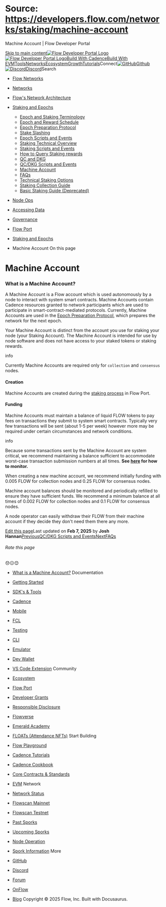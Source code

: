 # Source: https://developers.flow.com/networks/staking/machine-account




Machine Account | Flow Developer Portal





[Skip to main content](#__docusaurus_skipToContent_fallback)[![Flow Developer Portal Logo](/img/flow-docs-logo-dark.png)![Flow Developer Portal Logo](/img/flow-docs-logo-light.png)](/)[Build With Cadence](/build/flow)[Build With EVM](/evm/about)[Tools](/tools/flow-cli)[Networks](/networks/flow-networks)[Ecosystem](/ecosystem)[Growth](/growth)[Tutorials](/tutorials)Connect[![GitHub]()Github](https://github.com/onflow)[![Discord]()Discord](https://discord.gg/flow)Search

* [Flow Networks](/networks/flow-networks)
* [Networks](/networks)
* [Flow's Network Architecture](/networks/network-architecture)
* [Staking and Epochs](/networks/staking)
  + [Epoch and Staking Terminology](/networks/staking/epoch-terminology)
  + [Epoch and Reward Schedule](/networks/staking/schedule)
  + [Epoch Preparation Protocol](/networks/staking/epoch-preparation)
  + [Stake Slashing](/networks/staking/stake-slashing)
  + [Epoch Scripts and Events](/networks/staking/epoch-scripts-events)
  + [Staking Technical Overview](/networks/staking/technical-overview)
  + [Staking Scripts and Events](/networks/staking/staking-scripts-events)
  + [How to Query Staking rewards](/networks/staking/staking-rewards)
  + [QC and DKG](/networks/staking/qc-dkg)
  + [QC/DKG Scripts and Events](/networks/staking/qc-dkg-scripts-events)
  + [Machine Account](/networks/staking/machine-account)
  + [FAQs](/networks/staking/faq)
  + [Technical Staking Options](/networks/staking/staking-options)
  + [Staking Collection Guide](/networks/staking/staking-collection)
  + [Basic Staking Guide (Deprecated)](/networks/staking/staking-guide)
* [Node Ops](/networks/node-ops)
* [Accessing Data](/networks/access-onchain-data)
* [Governance](/networks/governance)
* [Flow Port](/networks/flow-port)


* [Staking and Epochs](/networks/staking)
* Machine Account
On this page
# Machine Account

### What is a Machine Account?[​](#what-is-a-machine-account "Direct link to What is a Machine Account?")

A Machine Account is a Flow account which is used autonomously by a node to interact with
system smart contracts. Machine Accounts contain Cadence resources granted to network
participants which are used to participate in smart-contract-mediated protocols. Currently,
Machine Accounts are used in the [Epoch Preparation Protocol](/networks/staking/epoch-preparation),
which prepares the network for the next epoch.

Your Machine Account is distinct from the account you use for staking your node (your Staking Account).
The Machine Account is intended for use by node software and does not have access to your staked tokens or staking rewards.

info

Currently Machine Accounts are required only for `collection` and `consensus` nodes.

#### Creation[​](#creation "Direct link to Creation")

Machine Accounts are created during the [staking process](/networks/flow-port/staking-guide) in Flow Port.

#### Funding[​](#funding "Direct link to Funding")

Machine Accounts must maintain a balance of liquid FLOW tokens to pay fees on transactions they
submit to system smart contracts. Typically very few transactions will be sent (about 1-5 per week)
however more may be required under certain circumstances and network conditions.

info

Because some transactions sent by the Machine Account are system critical, we recommend maintaining
a balance sufficient to accommodate worst-case transaction submission numbers at all times. **See [here](/networks/node-ops/node-operation/monitoring-nodes#machine-account) for how to monitor.**

When creating a new machine account, we recommend initially funding with 0.005 FLOW for collection nodes and
0.25 FLOW for consensus nodes.

Machine account balances should be monitored and periodically refilled to ensure they have sufficient funds.
We recommend a minimum balance at all times of 0.002 FLOW for collection nodes and 0.1 FLOW for consensus nodes.

A node operator can easily withdraw their FLOW from their machine account if they decide they don't need them there any more.

[Edit this page](https://github.com/onflow/docs/tree/main/docs/networks/staking/11-machine-account.md)Last updated on **Feb 7, 2025** by **Josh Hannan**[PreviousQC/DKG Scripts and Events](/networks/staking/qc-dkg-scripts-events)[NextFAQs](/networks/staking/faq)
###### Rate this page

😞😐😊

* [What is a Machine Account?](#what-is-a-machine-account)
Documentation

* [Getting Started](/build/getting-started/contract-interaction)
* [SDK's & Tools](/tools)
* [Cadence](https://cadence-lang.org/docs/)
* [Mobile](/build/guides/mobile/overview)
* [FCL](/tools/clients/fcl-js)
* [Testing](/build/smart-contracts/testing)
* [CLI](/tools/flow-cli)
* [Emulator](/tools/emulator)
* [Dev Wallet](https://github.com/onflow/fcl-dev-wallet)
* [VS Code Extension](/tools/vscode-extension)
Community

* [Ecosystem](/ecosystem)
* [Flow Port](https://port.onflow.org/)
* [Developer Grants](https://github.com/onflow/developer-grants)
* [Responsible Disclosure](https://flow.com/flow-responsible-disclosure)
* [Flowverse](https://www.flowverse.co/)
* [Emerald Academy](https://academy.ecdao.org/)
* [FLOATs (Attendance NFTs)](https://floats.city/)
Start Building

* [Flow Playground](https://play.flow.com/)
* [Cadence Tutorials](https://cadence-lang.org/docs/tutorial/first-steps)
* [Cadence Cookbook](https://open-cadence.onflow.org)
* [Core Contracts & Standards](/build/core-contracts)
* [EVM](/evm/about)
Network

* [Network Status](https://status.onflow.org/)
* [Flowscan Mainnet](https://flowdscan.io/)
* [Flowscan Testnet](https://testnet.flowscan.io/)
* [Past Sporks](/networks/node-ops/node-operation/past-sporks)
* [Upcoming Sporks](/networks/node-ops/node-operation/upcoming-sporks)
* [Node Operation](/networks/node-ops)
* [Spork Information](/networks/node-ops/node-operation/spork)
More

* [GitHub](https://github.com/onflow)
* [Discord](https://discord.gg/flow)
* [Forum](https://forum.onflow.org/)
* [OnFlow](https://onflow.org/)
* [Blog](https://flow.com/blog)
Copyright © 2025 Flow, Inc. Built with Docusaurus.

